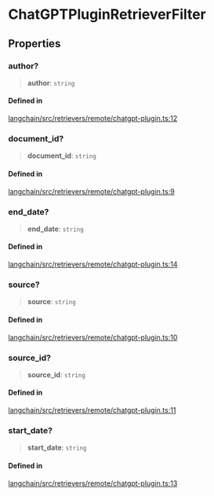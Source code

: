 ChatGPTPluginRetrieverFilter
============================

Properties[](#properties "Direct link to Properties")
------------------------------------------------------

### author?[](#author "Direct link to author?")

> **author**: `string`

#### Defined in[](#defined-in "Direct link to Defined in")

[langchain/src/retrievers/remote/chatgpt-plugin.ts:12](https://github.com/hwchase17/langchainjs/blob/1c1274d/langchain/src/retrievers/remote/chatgpt-plugin.ts#L12)

### document\_id?[](#document_id "Direct link to document_id?")

> **document\_id**: `string`

#### Defined in[](#defined-in-1 "Direct link to Defined in")

[langchain/src/retrievers/remote/chatgpt-plugin.ts:9](https://github.com/hwchase17/langchainjs/blob/1c1274d/langchain/src/retrievers/remote/chatgpt-plugin.ts#L9)

### end\_date?[](#end_date "Direct link to end_date?")

> **end\_date**: `string`

#### Defined in[](#defined-in-2 "Direct link to Defined in")

[langchain/src/retrievers/remote/chatgpt-plugin.ts:14](https://github.com/hwchase17/langchainjs/blob/1c1274d/langchain/src/retrievers/remote/chatgpt-plugin.ts#L14)

### source?[](#source "Direct link to source?")

> **source**: `string`

#### Defined in[](#defined-in-3 "Direct link to Defined in")

[langchain/src/retrievers/remote/chatgpt-plugin.ts:10](https://github.com/hwchase17/langchainjs/blob/1c1274d/langchain/src/retrievers/remote/chatgpt-plugin.ts#L10)

### source\_id?[](#source_id "Direct link to source_id?")

> **source\_id**: `string`

#### Defined in[](#defined-in-4 "Direct link to Defined in")

[langchain/src/retrievers/remote/chatgpt-plugin.ts:11](https://github.com/hwchase17/langchainjs/blob/1c1274d/langchain/src/retrievers/remote/chatgpt-plugin.ts#L11)

### start\_date?[](#start_date "Direct link to start_date?")

> **start\_date**: `string`

#### Defined in[](#defined-in-5 "Direct link to Defined in")

[langchain/src/retrievers/remote/chatgpt-plugin.ts:13](https://github.com/hwchase17/langchainjs/blob/1c1274d/langchain/src/retrievers/remote/chatgpt-plugin.ts#L13)